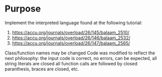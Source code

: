# Purpose
Implement the interpreted language found at the following tutorial:
1. https://accu.org/journals/overload/26/145/balaam_2510/
2. https://accu.org/journals/overload/26/146/balaam_2532/
3. https://accu.org/journals/overload/26/147/balaam_2565/

Class/function names may be changed 
Code was modified to reflect the next philosophy: the input code is correct, no errors, can be expected, all string literals are closed
 all function calls are followed by closed paranthesis, braces are closed, etc. 
